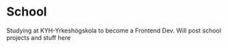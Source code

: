 # School
Studying at KYH-Yrkeshögskola to become a Frontend Dev. Will post school projects and stuff here
